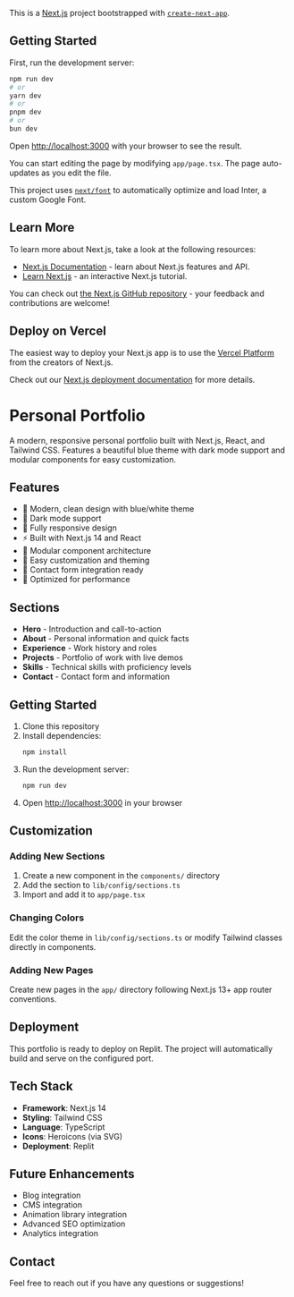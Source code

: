 This is a [Next.js](https://nextjs.org/) project bootstrapped with [`create-next-app`](https://github.com/vercel/next.js/tree/canary/packages/create-next-app).

## Getting Started

First, run the development server:

```bash
npm run dev
# or
yarn dev
# or
pnpm dev
# or
bun dev
```

Open [http://localhost:3000](http://localhost:3000) with your browser to see the result.

You can start editing the page by modifying `app/page.tsx`. The page auto-updates as you edit the file.

This project uses [`next/font`](https://nextjs.org/docs/basic-features/font-optimization) to automatically optimize and load Inter, a custom Google Font.

## Learn More

To learn more about Next.js, take a look at the following resources:

- [Next.js Documentation](https://nextjs.org/docs) - learn about Next.js features and API.
- [Learn Next.js](https://nextjs.org/learn) - an interactive Next.js tutorial.

You can check out [the Next.js GitHub repository](https://github.com/vercel/next.js/) - your feedback and contributions are welcome!

## Deploy on Vercel

The easiest way to deploy your Next.js app is to use the [Vercel Platform](https://vercel.com/new?utm_medium=default-template&filter=next.js&utm_source=create-next-app&utm_campaign=create-next-app-readme) from the creators of Next.js.

Check out our [Next.js deployment documentation](https://nextjs.org/docs/deployment) for more details.
# Personal Portfolio

A modern, responsive personal portfolio built with Next.js, React, and Tailwind CSS. Features a beautiful blue theme with dark mode support and modular components for easy customization.

## Features

- 🎨 Modern, clean design with blue/white theme
- 🌙 Dark mode support
- 📱 Fully responsive design
- ⚡ Built with Next.js 14 and React
- 🎯 Modular component architecture
- 🔧 Easy customization and theming
- 📝 Contact form integration ready
- 🚀 Optimized for performance

## Sections

- **Hero** - Introduction and call-to-action
- **About** - Personal information and quick facts
- **Experience** - Work history and roles
- **Projects** - Portfolio of work with live demos
- **Skills** - Technical skills with proficiency levels
- **Contact** - Contact form and information

## Getting Started

1. Clone this repository
2. Install dependencies:
   ```bash
   npm install
   ```
3. Run the development server:
   ```bash
   npm run dev
   ```
4. Open [http://localhost:3000](http://localhost:3000) in your browser

## Customization

### Adding New Sections

1. Create a new component in the `components/` directory
2. Add the section to `lib/config/sections.ts`
3. Import and add it to `app/page.tsx`

### Changing Colors

Edit the color theme in `lib/config/sections.ts` or modify Tailwind classes directly in components.

### Adding New Pages

Create new pages in the `app/` directory following Next.js 13+ app router conventions.

## Deployment

This portfolio is ready to deploy on Replit. The project will automatically build and serve on the configured port.

## Tech Stack

- **Framework**: Next.js 14
- **Styling**: Tailwind CSS
- **Language**: TypeScript
- **Icons**: Heroicons (via SVG)
- **Deployment**: Replit

## Future Enhancements

- Blog integration
- CMS integration
- Animation library integration
- Advanced SEO optimization
- Analytics integration

## Contact

Feel free to reach out if you have any questions or suggestions!
